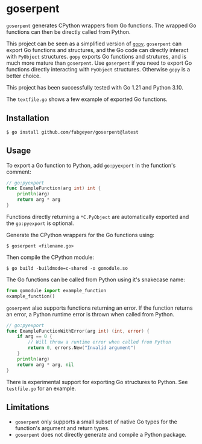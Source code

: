 # goserpent

`goserpent` generates CPython wrappers from Go functions. The wrapped Go functions can then be directly called from Python.

This project can be seen as a simplified version of [`gopy`](https://github.com/go-python/gopy).
`goserpent` can export Go functions and structures, and the Go code can directly interact with `PyObject` structures.
`gopy` exports Go functions and strutures, and is much more mature than `goserpent`.
Use `goserpent` if you need to export Go functions directly interacting with `PyObject` structures.
Otherwise `gopy` is a better choice.

This project has been successfully tested with Go 1.21 and Python 3.10.

The `textfile.go` shows a few example of exported Go functions.

## Installation

```
$ go install github.com/fabgeyer/goserpent@latest
```

## Usage

To export a Go function to Python, add `go:pyexport` in the function's comment:
```go
// go:pyexport
func ExampleFunction(arg int) int {
	println(arg)
	return arg * arg
}
```
Functions directly returning a `*C.PyObject` are automatically exported and the `go:pyexport` is optional.

Generate the CPython wrappers for the Go functions using:
```
$ goserpent <filename.go>
```

Then compile the CPython module:
```
$ go build -buildmode=c-shared -o gomodule.so
```

The Go functions can be called from Python using it's snakecase name:
```python
from gomodule import example_function
example_function()
```

`goserpent` also supports functions returning an error.
If the function returns an error, a Python runtime error is thrown when called from Python.
```go
// go:pyexport
func ExampleFunctionWithError(arg int) (int, error) {
	if arg == 0 {
		// Will throw a runtime error when called from Python
		return 0, errors.New("Invalid argument")
	}
	println(arg)
	return arg * arg, nil
}
```

There is experimental support for exporting Go structures to Python. See `testfile.go` for an example.

## Limitations

- `goserpent` only supports a small subset of native Go types for the function's argument and return types.
- `goserpent` does not directly generate and compile a Python package.
